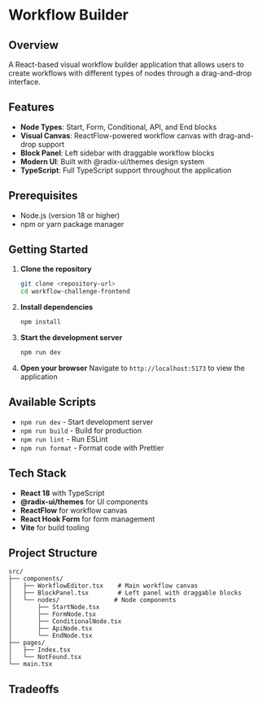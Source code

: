 # Workflow Builder

## Overview

A React-based visual workflow builder application that allows users to create workflows with different types of nodes through a drag-and-drop interface.

## Features

- **Node Types**: Start, Form, Conditional, API, and End blocks
- **Visual Canvas**: ReactFlow-powered workflow canvas with drag-and-drop support
- **Block Panel**: Left sidebar with draggable workflow blocks
- **Modern UI**: Built with @radix-ui/themes design system
- **TypeScript**: Full TypeScript support throughout the application

## Prerequisites

- Node.js (version 18 or higher)
- npm or yarn package manager

## Getting Started

1. **Clone the repository**

   ```bash
   git clone <repository-url>
   cd workflow-challenge-frontend
   ```

2. **Install dependencies**

   ```bash
   npm install
   ```

3. **Start the development server**

   ```bash
   npm run dev
   ```

4. **Open your browser**
   Navigate to `http://localhost:5173` to view the application

## Available Scripts

- `npm run dev` - Start development server
- `npm run build` - Build for production
- `npm run lint` - Run ESLint
- `npm run format` - Format code with Prettier

## Tech Stack

- **React 18** with TypeScript
- **@radix-ui/themes** for UI components
- **ReactFlow** for workflow canvas
- **React Hook Form** for form management
- **Vite** for build tooling

## Project Structure

```
src/
├── components/
│   ├── WorkflowEditor.tsx    # Main workflow canvas
│   ├── BlockPanel.tsx        # Left panel with draggable blocks
│   └── nodes/               # Node components
│       ├── StartNode.tsx
│       ├── FormNode.tsx
│       ├── ConditionalNode.tsx
│       ├── ApiNode.tsx
│       └── EndNode.tsx
├── pages/
│   ├── Index.tsx
│   └── NotFound.tsx
└── main.tsx
```

## Tradeoffs
